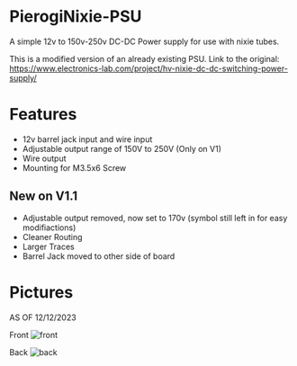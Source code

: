 # PierogiNixie-PSU
A simple 12v to 150v-250v DC-DC Power supply for use with nixie tubes.

This is a modified version of an already existing PSU. Link to the original: https://www.electronics-lab.com/project/hv-nixie-dc-dc-switching-power-supply/

# Features
- 12v barrel jack input and wire input
- Adjustable output range of 150V to 250V (Only on V1)
- Wire output
- Mounting for M3.5x6 Screw

## New on V1.1
- Adjustable output removed, now set to 170v (symbol still left in for easy modifiactions)
- Cleaner Routing
- Larger Traces
- Barrel Jack moved to other side of board

# Pictures
AS OF 12/12/2023

Front
![front](https://github.com/SonOfCheevap/PierogiNixie-PSU/assets/108093325/437f8606-6fff-4c94-afbf-1b89038ab3f6)

Back
![back](https://github.com/SonOfCheevap/PierogiNixie-PSU/assets/108093325/4fc0c8e4-65cc-4af7-806a-366e5c0fca50)
